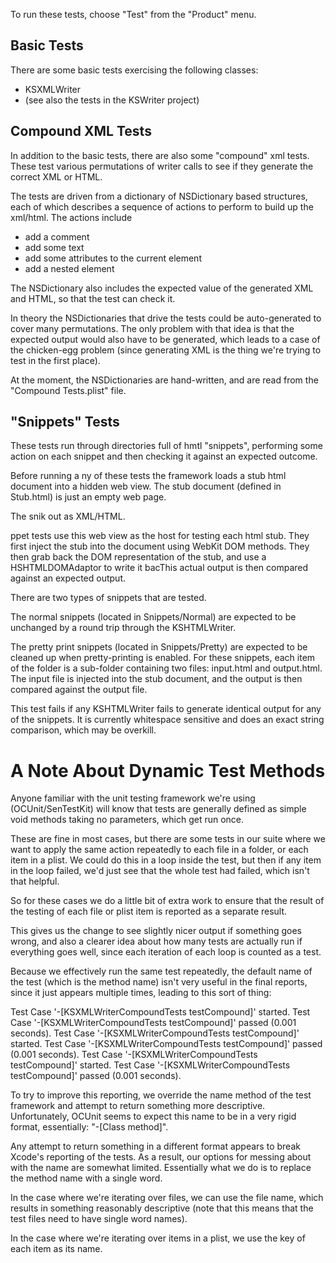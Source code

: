 To run these tests, choose "Test" from the "Product" menu.

Basic Tests
-----------

There are some basic tests exercising the following classes:

- KSXMLWriter
- (see also the tests in the KSWriter project)

Compound XML Tests
------------------

In addition to the basic tests, there are also some "compound" xml tests. These test various permutations of
writer calls to see if they generate the correct XML or HTML.

The tests are driven from a dictionary of NSDictionary based structures, each of which
describes a sequence of actions to perform to build up the xml/html. The actions include

- add a comment
- add some text
- add some attributes to the current element
- add a nested element

The NSDictionary also includes the expected value of the generated XML and HTML, so that the test can check it.

In theory the NSDictionaries that drive the tests could be auto-generated to cover many permutations. The
only problem with that idea is that the expected output would also have to be generated, which leads to a
case of the chicken-egg problem (since generating XML is the thing we're trying to test in the
first place).

At the moment, the NSDictionaries are hand-written, and are read from the "Compound Tests.plist" file.


"Snippets" Tests
----------------

These tests run through directories full of hmtl "snippets", performing some action on each snippet
and then checking it against an expected outcome.

Before running a ny of these tests the framework loads a stub html document into a hidden web view. 
The stub document (defined in Stub.html) is just an empty web page.

The snik out as XML/HTML.

ppet tests use this web view as the host for testing each html stub. They first inject the stub into the
document using WebKit DOM methods. They then grab back the DOM representation of the stub, and use a HSHTMLDOMAdaptor
to write it bacThis actual output is then compared against an expected output.

There are two types of snippets that are tested. 

The normal snippets (located in Snippets/Normal) are expected to be unchanged by a round trip through the KSHTMLWriter.

The pretty print snippets (located in Snippets/Pretty) are expected to be cleaned up when pretty-printing is enabled. For
these snippets, each item of the folder is a sub-folder containing two files: input.html and output.html. The input file
is injected into the stub document, and the output is then compared against the output file.

This test fails if any KSHTMLWriter fails to generate identical output for any of the snippets. 
It is currently whitespace sensitive and does an exact string comparison, which may be overkill.


A Note About Dynamic Test Methods
=================================

Anyone familiar with the unit testing framework we're using (OCUnit/SenTestKit) will know that tests are generally defined
as simple void methods taking no parameters, which get run once.

These are fine in most cases, but there are some tests in our suite where we want to apply the same action repeatedly to
each file in a folder, or each item in a plist. We could do this in a loop inside the test, but then if any item in the 
loop failed, we'd just see that the whole test had failed, which isn't that helpful.

So for these cases we do a little bit of extra work to ensure that the result of the testing of each file or plist item is
reported as a separate result. 

This gives us the change to see slightly nicer output if something goes wrong, and also a clearer idea about how many tests
are actually run if everything goes well, since each iteration of each loop is counted as a test. 

Because we effectively run the same test repeatedly, the default name of the test (which is the method name) isn't very useful
in the final reports, since it just appears multiple times, leading to this sort of thing:

Test Case '-[KSXMLWriterCompoundTests testCompound]' started.
Test Case '-[KSXMLWriterCompoundTests testCompound]' passed (0.001 seconds).
Test Case '-[KSXMLWriterCompoundTests testCompound]' started.
Test Case '-[KSXMLWriterCompoundTests testCompound]' passed (0.001 seconds).
Test Case '-[KSXMLWriterCompoundTests testCompound]' started.
Test Case '-[KSXMLWriterCompoundTests testCompound]' passed (0.001 seconds).

To try to improve this reporting, we override the name method of the test framework and attempt to return something more descriptive.
Unfortunately, OCUnit seems to expect this name to be in a very rigid format, essentially: "-[Class method]".

Any attempt to return something in a different format appears to break Xcode's reporting of the tests. As a result, our options for
messing about with the name are somewhat limited. Essentially what we do is to replace the method name with a single word.

In the case where we're iterating over files, we can use the file name, which results in something reasonably descriptive (note that
this means that the test files need to have single word names).

In the case where we're iterating over items in a plist, we use the key of each item as its name.